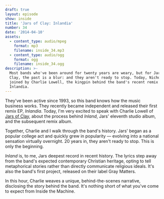 ```yaml
---
draft: true
layout: episode
show: inside
title: 'Jars of Clay: Inlandia'
number: 34
date: '2014-04-10'
assets:
  - content_type: audio/mpeg
    format: mp3
    filename: inside_34.mp3
  - content_type: audio/ogg
    format: ogg
    filename: inside_34.ogg
description: >-
  Most bands who've been around for twenty years are weary, but for Jars of
  Clay, the past is a blur: and they aren't ready to stop. Today, Nicholas is
  joined by Charlie Lowell, the kingpin behind the band's recent remix EP,
  Inlandia.
---
```

They've been active since 1993, so this band knows how the music business works. They recently became independent and released their first remix EP, *Inlandia*. Today, I'm very excited to speak with Charlie Lowell of [Jars of Clay](http://www.jarsofclay.com), about the process behind *Inland*, Jars' eleventh studio album, and the subsequent remix album.

Together, Charlie and I walk through the band's history. Jars' began as a popular college act and quickly grew in popularity &mdash; evolving into a national sensation virtually overnight. 20 years in, they aren't ready to stop. This is only the beginning.

*Inland* is, to me, Jars deepest record in recent history. The lyrics step away from the band's expected contemporary Christian heritage, opting to tell metaphorical stories rather than directly communicate religious ideals. It's also the band's first project, released on their label Gray Matters.

In this hour, Charlie weaves a unique, behind-the-scenes narrative, disclosing the story behind the band. It's nothing short of what you've come to expect from Inside the Machine.